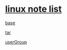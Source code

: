 # [linux note list]([Linux.org](https://www.linux.org/))

[base](base.md)

[tar](tar.md)

[userGroup](userGroup.md)